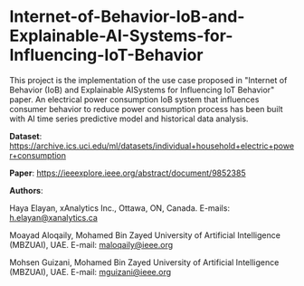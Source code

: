 # Internet-of-Behavior-IoB-and-Explainable-AI-Systems-for-Influencing-IoT-Behavior


This project is the implementation of the use case proposed in "Internet of Behavior (IoB) and Explainable AISystems for Influencing IoT Behavior" paper. An electrical power consumption IoB system that influences consumer behavior to reduce power consumption process has been built with AI time series predictive model and historical data analysis.

**Dataset**: https://archive.ics.uci.edu/ml/datasets/individual+household+electric+power+consumption

**Paper**: https://ieeexplore.ieee.org/abstract/document/9852385

**Authors**:

Haya Elayan, xAnalytics Inc., Ottawa, ON, Canada. E-mails: h.elayan@xanalytics.ca

Moayad Aloqaily, Mohamed Bin Zayed University of Artificial Intelligence (MBZUAI), UAE. E-mail: maloqaily@ieee.org

Mohsen Guizani, Mohamed Bin Zayed University of Artificial Intelligence (MBZUAI), UAE. E-mail: mguizani@ieee.org
